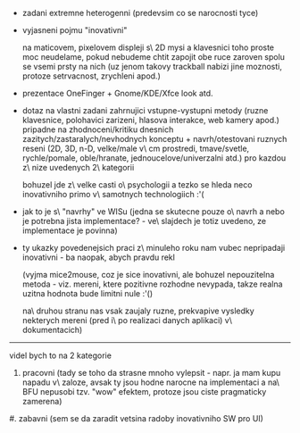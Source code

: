 *   zadani extremne heterogenni (predevsim co se narocnosti tyce)

*   vyjasneni pojmu "inovativni"

    na maticovem, pixelovem displeji s\ 2D mysi a klavesnici toho proste moc neudelame, pokud nebudeme chtit zapojit obe ruce zaroven spolu se vsemi prsty na nich (uz jenom takovy trackball nabizi jine moznosti, protoze setrvacnost, zrychleni apod.)

*   prezentace OneFinger + Gnome/KDE/Xfce look atd.

*   dotaz na vlastni zadani zahrnujici vstupne-vystupni metody (ruzne klavesnice, polohavici zarizeni, hlasova interakce, web kamery apod.) pripadne na zhodnoceni/kritiku dnesnich zazitych/zastaralych/nevhodnych konceptu + navrh/otestovani ruznych reseni (2D, 3D, n-D, velke/male v\ cm prostredi, tmave/svetle, rychle/pomale, oble/hranate, jednoucelove/univerzalni atd.) pro kazdou z\ nize uvedenych 2\ kategorii

    bohuzel jde z\ velke casti o\ psychologii a tezko se hleda neco inovativniho primo v\ samotnych technologiich :'(

*   jak to je s\ "navrhy" ve WISu (jedna se skutecne pouze o\ navrh a nebo je potrebna jista implementace? - ve\ slajdech je totiz uvedeno, ze implementace je povinna)

*   ty ukazky povedenejsich praci z\ minuleho roku nam vubec nepripadaji inovativni - ba naopak, abych pravdu rekl

    (vyjma mice2mouse, coz je sice inovativni, ale bohuzel nepouzitelna metoda - viz. mereni, ktere pozitivne rozhodne nevypada, takze realna uzitna hodnota bude limitni nule :'()

    na\ druhou stranu nas vsak zaujaly ruzne, prekvapive vysledky nekterych mereni (pred i\ po realizaci danych aplikaci) v\ dokumentacich)

-----------------------------------

videl bych to na 2 kategorie

1.  pracovni (tady se toho da strasne mnoho vylepsit - napr. ja mam kupu napadu v\ zaloze, avsak ty jsou hodne narocne na implementaci a na\ BFU nepusobi tzv. "wow" efektem, protoze jsou ciste pragmaticky zamerena)

#.  zabavni (sem se da zaradit vetsina radoby inovativniho SW pro UI)

